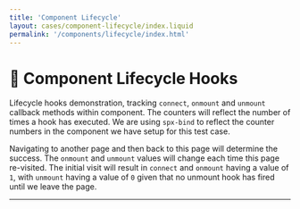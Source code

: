 ```yaml
---
title: 'Component Lifecycle'
layout: cases/component-lifecycle/index.liquid
permalink: '/components/lifecycle/index.html'
---
```


# 🧪 Component Lifecycle Hooks

Lifecycle hooks demonstration, tracking `connect`, `onmount` and `unmount` callback methods within component. The counters will reflect the number of times a hook has executed. We are using `spx-bind` to reflect the counter numbers in the component we have setup for this test case.

Navigating to another page and then back to this page will determine the success. The `onmount` and `unmount` values will change each time this page re-visited. The initial visit will result in `connect` and `onmount` having a value of `1`, with `unmount` having a value of `0` given that no unmount hook has fired until we leave the page.

---
